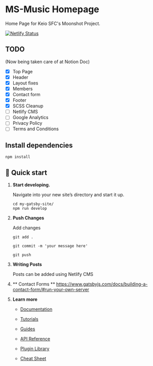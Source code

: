 # MS-Music Homepage

Home Page for Keio SFC's Moonshot Project.

[![Netlify Status](https://api.netlify.com/api/v1/badges/875543b0-4049-416d-b8ef-e847db5ac252/deploy-status)](https://app.netlify.com/sites/friendly-brahmagupta-8b92ff/deploys)

## TODO

(Now being taken care of at Notion Doc)

- [x] Top Page
- [x] Header
- [x] Layout fixes
- [x] Members
- [x] Contact form
- [x] Footer
- [x] SCSS Cleanup
- [ ] Netlify CMS
- [ ] Google Analytics
- [ ] Privacy Policy
- [ ] Terms and Conditions

## Install dependencies

`npm install`

## 🚀 Quick start

1.  **Start developing.**

    Navigate into your new site’s directory and start it up.

    ```shell
    cd my-gatsby-site/
    npm run develop
    ```

2.  **Push Changes**

    Add changes

    `git add .`

    `git commit -m 'your message here'`

    `git push`

3.  **Writing Posts**

    Posts can be added using Netlify CMS

4.  ** Contact Forms **
    https://www.gatsbyjs.com/docs/building-a-contact-form/#run-your-own-server

5.  **Learn more**

    - [Documentation](https://www.gatsbyjs.com/docs/?utm_source=starter&utm_medium=readme&utm_campaign=minimal-starter)

    - [Tutorials](https://www.gatsbyjs.com/tutorial/?utm_source=starter&utm_medium=readme&utm_campaign=minimal-starter)

    - [Guides](https://www.gatsbyjs.com/tutorial/?utm_source=starter&utm_medium=readme&utm_campaign=minimal-starter)

    - [API Reference](https://www.gatsbyjs.com/docs/api-reference/?utm_source=starter&utm_medium=readme&utm_campaign=minimal-starter)

    - [Plugin Library](https://www.gatsbyjs.com/plugins?utm_source=starter&utm_medium=readme&utm_campaign=minimal-starter)

    - [Cheat Sheet](https://www.gatsbyjs.com/docs/cheat-sheet/?utm_source=starter&utm_medium=readme&utm_campaign=minimal-starter)
